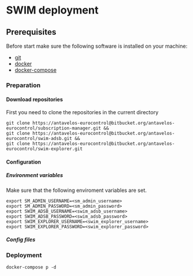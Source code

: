 # SWIM deployment

## Prerequisites
Before start make sure the following software is installed on your machine:
    
   - [git](https://git-scm.com/downloads)
   - [docker](https://docs.docker.com/install/)
   - [docker-compose](https://docs.docker.com/compose/install/)

### Preparation

#### Download repositories
First you need to clone the repositories in the current directory
```shell
git clone https://antavelos-eurocontrol@bitbucket.org/antavelos-eurocontrol/subscription-manager.git &&
git clone https://antavelos-eurocontrol@bitbucket.org/antavelos-eurocontrol/swim-adsb.git &&
git clone https://antavelos-eurocontrol@bitbucket.org/antavelos-eurocontrol/swim-explorer.git
```

#### Configuration
##### Environment variables
Make sure that the following enviroment variables are set.
```shell
export SM_ADMIN_USERNAME=<sm_admin_username>    
export SM_ADMIN_PASSWORD=<sm_admin_password>
export SWIM_ADSB_USERNAME=<swim_adsb_username>
export SWIM_ADSB_PASSWORD=<swim_adsb_password>
export SWIM_EXPLORER_USERNAME=<swim_explorer_username>
export SWIM_EXPLORER_PASSWORD=<swim_explorer_password>
```
##### Config files


### Deployment

```shell
docker-compose p -d
```